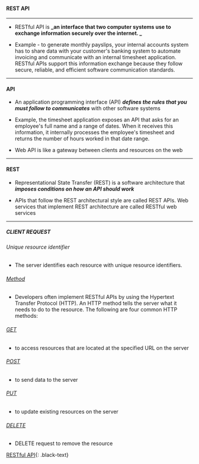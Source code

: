 #### REST API

<hr>

- RESTful API is **_an interface that two computer systems use to exchange information securely over the internet. _**
  
- Example - to generate monthly payslips, your internal accounts system has to share data with your customer's banking system to automate invoicing and communicate with an internal timesheet application. RESTful APIs support this information exchange because they follow secure, reliable, and efficient software communication standards.
  
<hr>

#### API

- An application programming interface (API) **_defines the rules that you must follow to communicates_** with other software systems
  
- Example, the timesheet application exposes an API that asks for an employee's full name and a range of dates. When it receives this information, it internally processes the employee's timesheet and returns the number of hours worked in that date range.

- Web API is like a gateway between clients and resources on the web

<hr>

#### REST

- Representational State Transfer (REST) is a software architecture that **_imposes conditions on how an API should work_**

- APIs that follow the REST architectural style are called REST APIs. Web services that implement REST architecture are called RESTful web services

<hr>

##### CLIENT REQUEST

###### Unique resource identifier

- The server identifies each resource with unique resource identifiers.

###### <u> Method </u>

- Developers often implement RESTful APIs by using the Hypertext Transfer Protocol (HTTP). An HTTP method tells the server what it needs to do to the resource. The following are four common HTTP methods:

###### <u> GET </u>

- to access resources that are located at the specified URL on the server

###### <u> POST </u>

- to send data to the server

###### <u> PUT </u>

- to update existing resources on the server

###### <u> DELETE </u>

- DELETE request to remove the resource

<!-- [<span style="color:black">RESTful API</span>](https://aws.amazon.com/what-is/restful-api/) -->

[RESTful API](https://aws.amazon.com/what-is/restful-api/){: .black-text}

